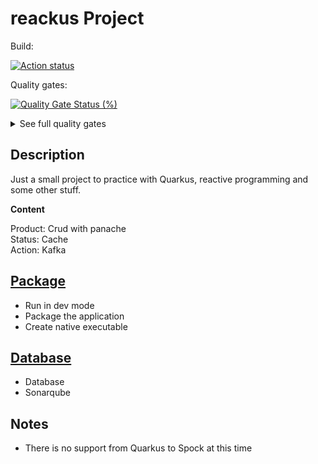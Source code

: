 # reackus Project

Build:

[![Action status](https://github.com/algalopez/reackus/workflows/reackus%20main%20CI/badge.svg)](https://github.com/algalopez/reackus/actions)

Quality gates:

[![Quality Gate Status (%)](https://sonarcloud.io/api/project_badges/measure?project=reackus&metric=alert_status)](https://sonarcloud.io/dashboard?id=reackus)
<details>
<summary>See full quality gates</summary>

[![coverage (%)](https://sonarcloud.io/api/project_badges/measure?project=reackus&metric=coverage)](https://sonarcloud.io/component_measures?id=reackus&metric=coverage)
[![duplicated_lines_density (%)](https://sonarcloud.io/api/project_badges/measure?project=reackus&metric=duplicated_lines_density)](https://sonarcloud.io/component_measures?id=reackus&metric=duplicated_lines_density)
[![ncloc (%)](https://sonarcloud.io/api/project_badges/measure?project=reackus&metric=ncloc)](https://sonarcloud.io/component_measures?id=reackus&metric=ncloc)  
[![vulnerabilities (%)](https://sonarcloud.io/api/project_badges/measure?project=reackus&metric=vulnerabilities)](https://sonarcloud.io/component_measures?id=reackus&metric=vulnerabilities)
[![bugs (%)](https://sonarcloud.io/api/project_badges/measure?project=reackus&metric=bugs)](https://sonarcloud.io/component_measures?id=reackus&metric=bugs)
[![code_smells (%)](https://sonarcloud.io/api/project_badges/measure?project=reackus&metric=code_smells)](https://sonarcloud.io/component_measures?id=reackus&metric=code_smells)  
[![sqale_rating (%)](https://sonarcloud.io/api/project_badges/measure?project=reackus&metric=sqale_rating)](https://sonarcloud.io/component_measures?id=reackus&metric=sqale_rating)
[![reliability_rating (%)](https://sonarcloud.io/api/project_badges/measure?project=reackus&metric=reliability_rating)](https://sonarcloud.io/component_measures?id=reackus&metric=reliability_rating)
[![security_rating (%)](https://sonarcloud.io/api/project_badges/measure?project=reackus&metric=security_rating)](https://sonarcloud.io/component_measures?id=reackus&metric=security_rating)
</details>

## Description

Just a small project to practice with Quarkus, reactive programming and some other stuff.

**Content**

Product:  Crud with panache  
Status:  Cache  
Action:  Kafka  

## [Package](doc/package.md)

- Run in dev mode  
- Package the application  
- Create native executable  

## [Database](doc/dev.md)

- Database
- Sonarqube

## Notes

- There is no support from Quarkus to Spock at this time
